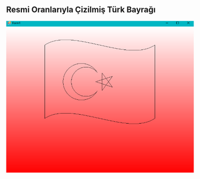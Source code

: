 ## Resmi Oranlarıyla Çizilmiş Türk Bayrağı

<img src="https://github.com/ertbaran/Drawing-Kutuphanesi-Kullanarak_Turk-Bayragi-Cizimi-Resmi-Bayrak-Oranlariyla/blob/master/TurkBayragi.png?raw=true" alt="drawing" width="700"/>
